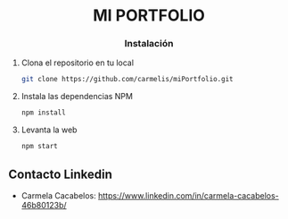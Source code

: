 <h1 align="center">MI PORTFOLIO</h1>

<h3 align="center">Instalación</h3>

1. Clona el repositorio en tu local
   ```sh
   git clone https://github.com/carmelis/miPortfolio.git
   ```
2. Instala las dependencias NPM 
   ```sh
   npm install
   ```
3. Levanta la web
   ```sh
   npm start
   ```

<!-- CONTACT -->

## Contacto Linkedin
- Carmela Cacabelos: https://www.linkedin.com/in/carmela-cacabelos-46b80123b/
